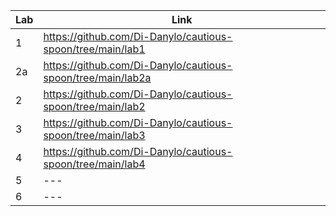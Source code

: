 | Lab | Link |
| --- | ---- |
|  1  | https://github.com/Di-Danylo/cautious-spoon/tree/main/lab1 |
|  2a | https://github.com/Di-Danylo/cautious-spoon/tree/main/lab2a |
|  2 | https://github.com/Di-Danylo/cautious-spoon/tree/main/lab2 |
| 3  | https://github.com/Di-Danylo/cautious-spoon/tree/main/lab3 |
| 4  | https://github.com/Di-Danylo/cautious-spoon/tree/main/lab4 |
| 5  | --- |
| 6  | --- |
